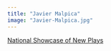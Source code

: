 ```yaml
---
title: "Javier Malpica"
image: "Javier-Malpica.jpg"
---
```


[National Showcase of New Plays](/programs/national-showcase-of-new-plays)
